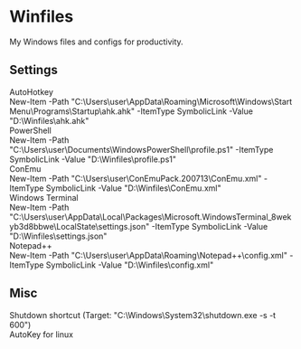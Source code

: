 # Winfiles
My Windows files and configs for productivity.  

## Settings
AutoHotkey  
New-Item -Path "C:\Users\user\AppData\Roaming\Microsoft\Windows\Start Menu\Programs\Startup\ahk.ahk" -ItemType SymbolicLink -Value "D:\Winfiles\ahk.ahk"  
PowerShell  
New-Item -Path "C:\Users\user\Documents\WindowsPowerShell\profile.ps1" -ItemType SymbolicLink -Value "D:\Winfiles\profile.ps1"   
ConEmu  
New-Item -Path "C:\Users\user\ConEmuPack.200713\ConEmu.xml" -ItemType SymbolicLink -Value "D:\Winfiles\ConEmu.xml"   
Windows Terminal  
New-Item -Path "C:\Users\user\AppData\Local\Packages\Microsoft.WindowsTerminal_8wekyb3d8bbwe\LocalState\settings.json" -ItemType SymbolicLink -Value "D:\Winfiles\settings.json"  
Notepad++  
New-Item -Path "C:\Users\user\AppData\Roaming\Notepad++\config.xml" -ItemType SymbolicLink -Value "D:\Winfiles\config.xml"  

## Misc
Shutdown shortcut (Target: "C:\Windows\System32\shutdown.exe -s -t 600")  
AutoKey for linux  
